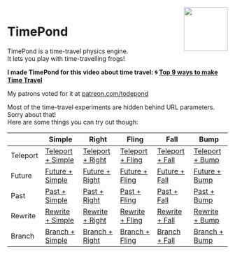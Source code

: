 <img align="right" height="100" src="http://img.todepond.com/IMG/TimePondLegend@0.5x.png">

# TimePond
TimePond is a time-travel physics engine.<br>
It lets you play with time-travelling frogs!

**I made TimePond for this video about time travel: 🌀 [Top 9 ways to make Time Travel](https://youtu.be/Z24NKn6rQRY)**

My patrons voted for it at [patreon.com/todepond](https://patreon.com/todepond)

Most of the time-travel experiments are hidden behind URL parameters. Sorry about that!<br>
Here are some things you can try out though:

|  | Simple | Right | Fling | Fall | Bump |
| --- | --- | --- | --- | --- | --- |
| Teleport | [Teleport + Simple](https://timepond.cool?experiment=gsimple&menu=cyan&portal=move) | [Teleport + Right](https://timepond.cool?experiment=gright&menu=cyan&portal=move) | [Teleport + Fling](https://timepond.cool?experiment=gfling&menu=cyan&portal=move) | [Teleport + Fall](https://timepond.cool?experiment=gfall&menu=cyan&portal=move) | [Teleport + Bump](https://timepond.cool?experiment=ggen&menu=cyan&portal=move) | 
| Future | [Future + Simple](https://timepond.cool?experiment=gsimple&menu=cyan&portal=futurenow) | [Future + Right](https://timepond.cool?experiment=gright&menu=cyan&portal=futurenow) | [Future + Fling](https://timepond.cool?experiment=gfling&menu=cyan&portal=futurenow) | [Future + Fall](https://timepond.cool?experiment=gfall&menu=cyan&portal=futurenow) | [Future + Bump](https://timepond.cool?experiment=ggen&menu=cyan&portal=futurenow) | 
| Past | [Past + Simple](https://timepond.cool?experiment=gsimple&menu=cyan&portal=pastnow) | [Past + Right](https://timepond.cool?experiment=gright&menu=cyan&portal=pastnow) | [Past + Fling](https://timepond.cool?experiment=gfling&menu=cyan&portal=pastnow) | [Past + Fall](https://timepond.cool?experiment=gfall&menu=cyan&portal=pastnow) | [Past + Bump](https://timepond.cool?experiment=ggen&menu=cyan&portal=pastnow) |
| Rewrite | [Rewrite + Simple](https://timepond.cool?experiment=gsimple&menu=purple&portal=rewrite) | [Rewrite + Right](https://timepond.cool?experiment=gright&menu=purple&portal=rewrite) | [Rewrite + Fling](https://timepond.cool?experiment=gfling&menu=purple&portal=rewrite) | [Rewrite + Fall](https://timepond.cool?experiment=gfall&menu=purple&portal=rewrite) | [Rewrite + Bump](https://timepond.cool?experiment=ggen&menu=purple&portal=rewrite) |
| Branch | [Branch + Simple](https://timepond.cool?experiment=gsimple&menu=purple&portal=pastline) | [Branch + Right](https://timepond.cool?experiment=gright&menu=purple&portal=pastline) | [Branch + Fling](https://timepond.cool?experiment=gfling&menu=purple&portal=pastline) | [Branch + Fall](https://timepond.cool?experiment=gfall&menu=purple&portal=pastline) | [Branch + Bump](https://timepond.cool?experiment=ggen&menu=purple&portal=pastline) |
